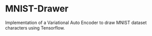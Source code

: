 # MNIST-Drawer
Implementation of a Variational Auto Encoder to draw MNIST dataset characters using Tensorflow.
